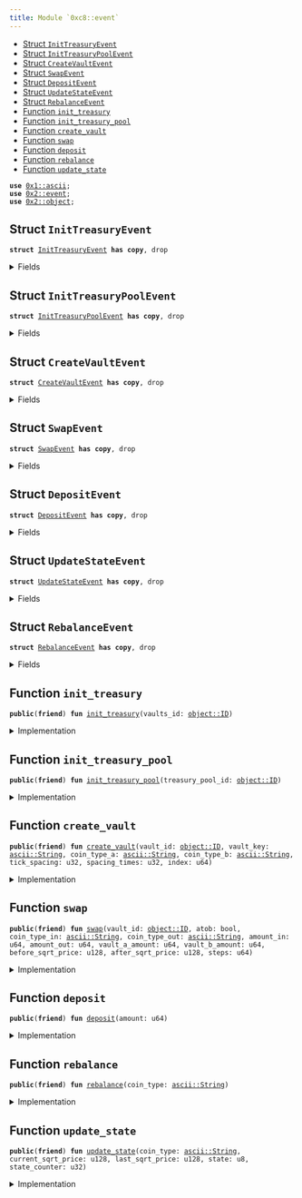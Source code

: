 ```yaml
---
title: Module `0xc8::event`
---
```




-  [Struct `InitTreasuryEvent`](#0xc8_event_InitTreasuryEvent)
-  [Struct `InitTreasuryPoolEvent`](#0xc8_event_InitTreasuryPoolEvent)
-  [Struct `CreateVaultEvent`](#0xc8_event_CreateVaultEvent)
-  [Struct `SwapEvent`](#0xc8_event_SwapEvent)
-  [Struct `DepositEvent`](#0xc8_event_DepositEvent)
-  [Struct `UpdateStateEvent`](#0xc8_event_UpdateStateEvent)
-  [Struct `RebalanceEvent`](#0xc8_event_RebalanceEvent)
-  [Function `init_treasury`](#0xc8_event_init_treasury)
-  [Function `init_treasury_pool`](#0xc8_event_init_treasury_pool)
-  [Function `create_vault`](#0xc8_event_create_vault)
-  [Function `swap`](#0xc8_event_swap)
-  [Function `deposit`](#0xc8_event_deposit)
-  [Function `rebalance`](#0xc8_event_rebalance)
-  [Function `update_state`](#0xc8_event_update_state)


<pre><code><b>use</b> <a href="../move-stdlib/ascii.md#0x1_ascii">0x1::ascii</a>;
<b>use</b> <a href="../sui-framework/event.md#0x2_event">0x2::event</a>;
<b>use</b> <a href="../sui-framework/object.md#0x2_object">0x2::object</a>;
</code></pre>



<a name="0xc8_event_InitTreasuryEvent"></a>

## Struct `InitTreasuryEvent`



<pre><code><b>struct</b> <a href="../bfc-system/event.md#0xc8_event_InitTreasuryEvent">InitTreasuryEvent</a> <b>has</b> <b>copy</b>, drop
</code></pre>



<details>
<summary>Fields</summary>


<dl>
<dt>
<code>vaults_id: <a href="../sui-framework/object.md#0x2_object_ID">object::ID</a></code>
</dt>
<dd>

</dd>
</dl>


</details>

<a name="0xc8_event_InitTreasuryPoolEvent"></a>

## Struct `InitTreasuryPoolEvent`



<pre><code><b>struct</b> <a href="../bfc-system/event.md#0xc8_event_InitTreasuryPoolEvent">InitTreasuryPoolEvent</a> <b>has</b> <b>copy</b>, drop
</code></pre>



<details>
<summary>Fields</summary>


<dl>
<dt>
<code>treasury_pool_id: <a href="../sui-framework/object.md#0x2_object_ID">object::ID</a></code>
</dt>
<dd>

</dd>
</dl>


</details>

<a name="0xc8_event_CreateVaultEvent"></a>

## Struct `CreateVaultEvent`



<pre><code><b>struct</b> <a href="../bfc-system/event.md#0xc8_event_CreateVaultEvent">CreateVaultEvent</a> <b>has</b> <b>copy</b>, drop
</code></pre>



<details>
<summary>Fields</summary>


<dl>
<dt>
<code>vault_id: <a href="../sui-framework/object.md#0x2_object_ID">object::ID</a></code>
</dt>
<dd>

</dd>
<dt>
<code>vault_key: <a href="../move-stdlib/ascii.md#0x1_ascii_String">ascii::String</a></code>
</dt>
<dd>

</dd>
<dt>
<code>coin_type_a: <a href="../move-stdlib/ascii.md#0x1_ascii_String">ascii::String</a></code>
</dt>
<dd>

</dd>
<dt>
<code>coin_type_b: <a href="../move-stdlib/ascii.md#0x1_ascii_String">ascii::String</a></code>
</dt>
<dd>

</dd>
<dt>
<code>tick_spacing: u32</code>
</dt>
<dd>

</dd>
<dt>
<code>spacing_times: u32</code>
</dt>
<dd>

</dd>
<dt>
<code>index: u64</code>
</dt>
<dd>

</dd>
</dl>


</details>

<a name="0xc8_event_SwapEvent"></a>

## Struct `SwapEvent`



<pre><code><b>struct</b> <a href="../bfc-system/event.md#0xc8_event_SwapEvent">SwapEvent</a> <b>has</b> <b>copy</b>, drop
</code></pre>



<details>
<summary>Fields</summary>


<dl>
<dt>
<code>atob: bool</code>
</dt>
<dd>

</dd>
<dt>
<code><a href="../bfc-system/vault.md#0xc8_vault">vault</a>: <a href="../sui-framework/object.md#0x2_object_ID">object::ID</a></code>
</dt>
<dd>

</dd>
<dt>
<code>coin_type_in: <a href="../move-stdlib/ascii.md#0x1_ascii_String">ascii::String</a></code>
</dt>
<dd>

</dd>
<dt>
<code>coin_type_out: <a href="../move-stdlib/ascii.md#0x1_ascii_String">ascii::String</a></code>
</dt>
<dd>

</dd>
<dt>
<code>amount_in: u64</code>
</dt>
<dd>

</dd>
<dt>
<code>amount_out: u64</code>
</dt>
<dd>

</dd>
<dt>
<code>vault_a_amount: u64</code>
</dt>
<dd>

</dd>
<dt>
<code>vault_b_amount: u64</code>
</dt>
<dd>

</dd>
<dt>
<code>before_sqrt_price: u128</code>
</dt>
<dd>

</dd>
<dt>
<code>after_sqrt_price: u128</code>
</dt>
<dd>

</dd>
<dt>
<code>steps: u64</code>
</dt>
<dd>

</dd>
</dl>


</details>

<a name="0xc8_event_DepositEvent"></a>

## Struct `DepositEvent`



<pre><code><b>struct</b> <a href="../bfc-system/event.md#0xc8_event_DepositEvent">DepositEvent</a> <b>has</b> <b>copy</b>, drop
</code></pre>



<details>
<summary>Fields</summary>


<dl>
<dt>
<code>amount: u64</code>
</dt>
<dd>

</dd>
</dl>


</details>

<a name="0xc8_event_UpdateStateEvent"></a>

## Struct `UpdateStateEvent`



<pre><code><b>struct</b> <a href="../bfc-system/event.md#0xc8_event_UpdateStateEvent">UpdateStateEvent</a> <b>has</b> <b>copy</b>, drop
</code></pre>



<details>
<summary>Fields</summary>


<dl>
<dt>
<code>coin_type: <a href="../move-stdlib/ascii.md#0x1_ascii_String">ascii::String</a></code>
</dt>
<dd>

</dd>
<dt>
<code>current_sqrt_price: u128</code>
</dt>
<dd>

</dd>
<dt>
<code>last_sqrt_price: u128</code>
</dt>
<dd>

</dd>
<dt>
<code>state: u8</code>
</dt>
<dd>

</dd>
<dt>
<code>state_counter: u32</code>
</dt>
<dd>

</dd>
</dl>


</details>

<a name="0xc8_event_RebalanceEvent"></a>

## Struct `RebalanceEvent`



<pre><code><b>struct</b> <a href="../bfc-system/event.md#0xc8_event_RebalanceEvent">RebalanceEvent</a> <b>has</b> <b>copy</b>, drop
</code></pre>



<details>
<summary>Fields</summary>


<dl>
<dt>
<code>coin_type: <a href="../move-stdlib/ascii.md#0x1_ascii_String">ascii::String</a></code>
</dt>
<dd>

</dd>
</dl>


</details>

<a name="0xc8_event_init_treasury"></a>

## Function `init_treasury`



<pre><code><b>public</b>(<b>friend</b>) <b>fun</b> <a href="../bfc-system/event.md#0xc8_event_init_treasury">init_treasury</a>(vaults_id: <a href="../sui-framework/object.md#0x2_object_ID">object::ID</a>)
</code></pre>



<details>
<summary>Implementation</summary>


<pre><code><b>public</b>(package) <b>fun</b> <a href="../bfc-system/event.md#0xc8_event_init_treasury">init_treasury</a>(vaults_id: ID) {
    emit(<a href="../bfc-system/event.md#0xc8_event_InitTreasuryEvent">InitTreasuryEvent</a> { vaults_id })
}
</code></pre>



</details>

<a name="0xc8_event_init_treasury_pool"></a>

## Function `init_treasury_pool`



<pre><code><b>public</b>(<b>friend</b>) <b>fun</b> <a href="../bfc-system/event.md#0xc8_event_init_treasury_pool">init_treasury_pool</a>(treasury_pool_id: <a href="../sui-framework/object.md#0x2_object_ID">object::ID</a>)
</code></pre>



<details>
<summary>Implementation</summary>


<pre><code><b>public</b>(package) <b>fun</b> <a href="../bfc-system/event.md#0xc8_event_init_treasury_pool">init_treasury_pool</a>(treasury_pool_id: ID) {
    emit(<a href="../bfc-system/event.md#0xc8_event_InitTreasuryPoolEvent">InitTreasuryPoolEvent</a> { treasury_pool_id })
}
</code></pre>



</details>

<a name="0xc8_event_create_vault"></a>

## Function `create_vault`



<pre><code><b>public</b>(<b>friend</b>) <b>fun</b> <a href="../bfc-system/event.md#0xc8_event_create_vault">create_vault</a>(vault_id: <a href="../sui-framework/object.md#0x2_object_ID">object::ID</a>, vault_key: <a href="../move-stdlib/ascii.md#0x1_ascii_String">ascii::String</a>, coin_type_a: <a href="../move-stdlib/ascii.md#0x1_ascii_String">ascii::String</a>, coin_type_b: <a href="../move-stdlib/ascii.md#0x1_ascii_String">ascii::String</a>, tick_spacing: u32, spacing_times: u32, index: u64)
</code></pre>



<details>
<summary>Implementation</summary>


<pre><code><b>public</b>(package) <b>fun</b> <a href="../bfc-system/event.md#0xc8_event_create_vault">create_vault</a>(
    vault_id: ID,
    vault_key: String,
    coin_type_a: String,
    coin_type_b: String,
    tick_spacing: u32,
    spacing_times: u32,
    index: u64,
) {
    emit(<a href="../bfc-system/event.md#0xc8_event_CreateVaultEvent">CreateVaultEvent</a> {
        vault_id,
        vault_key,
        coin_type_a,
        coin_type_b,
        tick_spacing,
        spacing_times,
        index,
    })
}
</code></pre>



</details>

<a name="0xc8_event_swap"></a>

## Function `swap`



<pre><code><b>public</b>(<b>friend</b>) <b>fun</b> <a href="../bfc-system/event.md#0xc8_event_swap">swap</a>(vault_id: <a href="../sui-framework/object.md#0x2_object_ID">object::ID</a>, atob: bool, coin_type_in: <a href="../move-stdlib/ascii.md#0x1_ascii_String">ascii::String</a>, coin_type_out: <a href="../move-stdlib/ascii.md#0x1_ascii_String">ascii::String</a>, amount_in: u64, amount_out: u64, vault_a_amount: u64, vault_b_amount: u64, before_sqrt_price: u128, after_sqrt_price: u128, steps: u64)
</code></pre>



<details>
<summary>Implementation</summary>


<pre><code><b>public</b>(package) <b>fun</b> <a href="../bfc-system/event.md#0xc8_event_swap">swap</a>(
    vault_id: ID,
    atob: bool, // <b>true</b> a-&gt;b <b>false</b> b-&gt;a
    coin_type_in: String,
    coin_type_out: String,
    amount_in: u64,
    amount_out: u64,
    vault_a_amount: u64, // current <a href="../bfc-system/vault.md#0xc8_vault">vault</a> <a href="../sui-framework/balance.md#0x2_balance">balance</a>(A)
    vault_b_amount: u64, // current <a href="../bfc-system/vault.md#0xc8_vault">vault</a> <a href="../sui-framework/balance.md#0x2_balance">balance</a>(B)
    before_sqrt_price: u128,
    after_sqrt_price: u128,
    steps: u64
) {
    emit(
        <a href="../bfc-system/event.md#0xc8_event_SwapEvent">SwapEvent</a> {
            <a href="../bfc-system/vault.md#0xc8_vault">vault</a>: vault_id,
            atob,
            coin_type_in,
            coin_type_out,
            amount_in,
            amount_out,
            vault_a_amount,
            vault_b_amount,
            before_sqrt_price,
            after_sqrt_price,
            steps
        }
    )
}
</code></pre>



</details>

<a name="0xc8_event_deposit"></a>

## Function `deposit`



<pre><code><b>public</b>(<b>friend</b>) <b>fun</b> <a href="../bfc-system/event.md#0xc8_event_deposit">deposit</a>(amount: u64)
</code></pre>



<details>
<summary>Implementation</summary>


<pre><code><b>public</b>(package) <b>fun</b> <a href="../bfc-system/event.md#0xc8_event_deposit">deposit</a>(amount: u64) {
    emit(
        <a href="../bfc-system/event.md#0xc8_event_DepositEvent">DepositEvent</a> {
            amount
        }
    )
}
</code></pre>



</details>

<a name="0xc8_event_rebalance"></a>

## Function `rebalance`



<pre><code><b>public</b>(<b>friend</b>) <b>fun</b> <a href="../bfc-system/event.md#0xc8_event_rebalance">rebalance</a>(coin_type: <a href="../move-stdlib/ascii.md#0x1_ascii_String">ascii::String</a>)
</code></pre>



<details>
<summary>Implementation</summary>


<pre><code><b>public</b>(package) <b>fun</b> <a href="../bfc-system/event.md#0xc8_event_rebalance">rebalance</a>(coin_type: String) {
    emit(
        <a href="../bfc-system/event.md#0xc8_event_RebalanceEvent">RebalanceEvent</a> {
            coin_type,
        }
    )
}
</code></pre>



</details>

<a name="0xc8_event_update_state"></a>

## Function `update_state`



<pre><code><b>public</b>(<b>friend</b>) <b>fun</b> <a href="../bfc-system/event.md#0xc8_event_update_state">update_state</a>(coin_type: <a href="../move-stdlib/ascii.md#0x1_ascii_String">ascii::String</a>, current_sqrt_price: u128, last_sqrt_price: u128, state: u8, state_counter: u32)
</code></pre>



<details>
<summary>Implementation</summary>


<pre><code><b>public</b>(package) <b>fun</b> <a href="../bfc-system/event.md#0xc8_event_update_state">update_state</a>(
    coin_type: String,
    current_sqrt_price: u128,
    last_sqrt_price: u128,
    state: u8,
    state_counter: u32,
) {
    emit(
        <a href="../bfc-system/event.md#0xc8_event_UpdateStateEvent">UpdateStateEvent</a> {
            coin_type,
            current_sqrt_price,
            last_sqrt_price,
            state,
            state_counter,
        }
    )
}
</code></pre>



</details>

